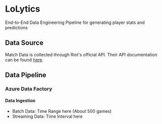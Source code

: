 # LoLytics
End-to-End Data Engineering Pipeline for generating player stats and predictions


## Data Source

Match Data is collected through Riot's official API. Their API documentation can be found [here](https://developer.riotgames.com/apis).

## Data Pipeline

### Azure Data Factory

#### Data Ingestion
- Batch Data: Time Range here (About 500 games)
- Streaming Data: Time Interval here
